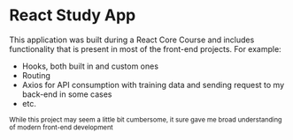 # React Study App

This application was built during a React Core Course and includes functionality that is present in most of the front-end projects. For example:
- Hooks, both built in and custom ones
- Routing
- Axios for API consumption with training data and sending request to my back-end in some cases
- etc.

<sub>While this project may seem a little bit cumbersome, it sure gave me broad understanding of modern front-end development</sub>
